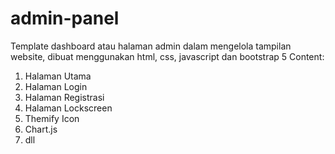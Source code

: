 # admin-panel
Template dashboard atau halaman admin dalam mengelola tampilan website, dibuat menggunakan html, css, javascript dan bootstrap 5
Content:
1. Halaman Utama
2. Halaman Login
3. Halaman Registrasi
4. Halaman Lockscreen
5. Themify Icon
6. Chart.js
7. dll
